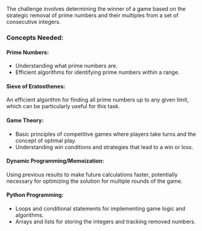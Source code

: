 The challenge involves determining the winner of a game based on the strategic removal of prime numbers and their multiples from a set of consecutive integers.

### Concepts Needed:
#### Prime Numbers:
- Understanding what prime numbers are.
- Efficient algorithms for identifying prime numbers within a range.

#### Sieve of Eratosthenes:
An efficient algorithm for finding all prime numbers up to any given limit, which can be particularly useful for this task.

#### Game Theory:
- Basic principles of competitive games where players take turns and the concept of optimal play.
- Understanding win conditions and strategies that lead to a win or loss.

#### Dynamic Programming/Memoization:
Using previous results to make future calculations faster, potentially necessary for optimizing the solution for multiple rounds of the game.

#### Python Programming:
- Loops and conditional statements for implementing game logic and algorithms.
- Arrays and lists for storing the integers and tracking removed numbers.

